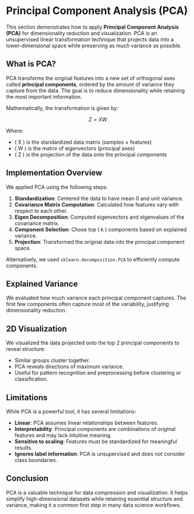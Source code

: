 # Principal Component Analysis (PCA)

This section demonstrates how to apply **Principal Component Analysis (PCA)** for dimensionality reduction and visualization. PCA is an unsupervised linear transformation technique that projects data into a lower-dimensional space while preserving as much variance as possible.

## What is PCA?

PCA transforms the original features into a new set of orthogonal axes called **principal components**, ordered by the amount of variance they capture from the data. The goal is to reduce dimensionality while retaining the most important information.

Mathematically, the transformation is given by:

$$
Z = XW
$$

Where:
- \( X \) is the standardized data matrix (samples × features)
- \( W \) is the matrix of eigenvectors (principal axes)
- \( Z \) is the projection of the data onto the principal components

## Implementation Overview

We applied PCA using the following steps:

1. **Standardization**: Centered the data to have mean 0 and unit variance.
2. **Covariance Matrix Computation**: Calculated how features vary with respect to each other.
3. **Eigen Decomposition**: Computed eigenvectors and eigenvalues of the covariance matrix.
4. **Component Selection**: Chose top \( k \) components based on explained variance.
5. **Projection**: Transformed the original data into the principal component space.

Alternatively, we used `sklearn.decomposition.PCA` to efficiently compute components.

## Explained Variance

We evaluated how much variance each principal component captures. The first few components often capture most of the variability, justifying dimensionality reduction.

## 2D Visualization

We visualized the data projected onto the top 2 principal components to reveal structure:

- Similar groups cluster together.
- PCA reveals directions of maximum variance.
- Useful for pattern recognition and preprocessing before clustering or classification.

## Limitations

While PCA is a powerful tool, it has several limitations:

- **Linear**: PCA assumes linear relationships between features.
- **Interpretability**: Principal components are combinations of original features and may lack intuitive meaning.
- **Sensitive to scaling**: Features must be standardized for meaningful results.
- **Ignores label information**: PCA is unsupervised and does not consider class boundaries.

## Conclusion

PCA is a valuable technique for data compression and visualization. It helps simplify high-dimensional datasets while retaining essential structure and variance, making it a common first step in many data science workflows.
